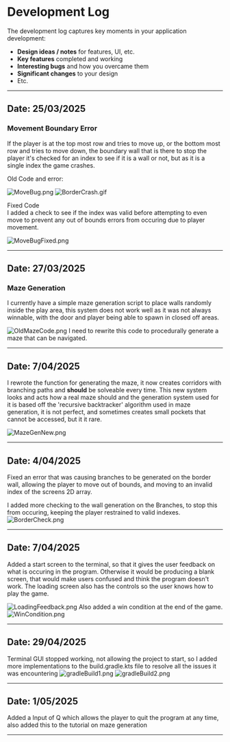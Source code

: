 # Development Log

The development log captures key moments in your application development:

- **Design ideas / notes** for features, UI, etc.
- **Key features** completed and working
- **Interesting bugs** and how you overcame them
- **Significant changes** to your design
- Etc.

---

## Date: 25/03/2025

### Movement Boundary Error
If the player is at the top most row and tries to move up, or the bottom most row and tries to move down, the boundary wall that is there to stop the player it's checked for an index to see if it is a wall or not, but as it is a single index the game crashes.

Old Code and error:

![MoveBug.png](screenshots/MoveBug.png)
![BorderCrash.gif](screenshots/BorderCrash.gif)

Fixed Code\
I added a check to see if the index was valid before attempting to even move to prevent any out of bounds errors from occuring due to player movement.

![MoveBugFixed.png](screenshots/MoveBugFixed.png)

---

## Date: 27/03/2025

### Maze Generation
I currently have a simple maze generation script to place walls randomly inside the play area, this system does not work well as it was not always winnable, with the door and player being able to spawn in closed off areas.

![OldMazeCode.png](screenshots/OldMazeCode.png)
I need to rewrite this code to procedurally generate a maze that can be navigated.

---

## Date: 7/04/2025
I rewrote the function for generating the maze, it now creates corridors with branching paths and **should** be solveable every time.
This new system looks and acts how a real maze should and the generation system used for it is based off the 'recursive backtracker' algorithm used in maze generation, it is not perfect, and sometimes creates small pockets that cannot be accessed, but it it rare.

![MazeGenNew.png](screenshots/MazeGenNew.png)

---

## Date: 4/04/2025

Fixed an error that was causing branches to be generated on the border wall, allowing the player to move out of bounds, and moving to an invalid index of the screens 2D array.

I added more checking to the wall generation on the Branches, to stop this from occuring, keeping the player restrained to valid indexes.
![BorderCheck.png](screenshots/BorderCheck.png)

---

## Date: 7/04/2025

Added a start screen to the terminal, so that it gives the user feedback on what is occuring in the program. Otherwise it would be producing a blank screen, that would make users confused and think the program doesn't work. The loading screen also has the controls so the user knows how to play the game.

![LoadingFeedback.png](screenshots/LoadingFeedback.png)
Also added a win condition at the end of the game.
![WinCondition.png](screenshots/WinCondition.png)

---

## Date: 29/04/2025

Terminal GUI stopped working, not allowing the project to start, so I added more implementations to the build.gradle.kts file to resolve all the issues it was encountering
![gradleBuild1.png](screenshots/gradleBuild1.png)
![gradleBuild2.png](screenshots/gradleBuild2.png)

---

## Date: 1/05/2025

Added a Input of Q which allows the player to quit the program at any time, also added this to the tutorial on maze generation

---


